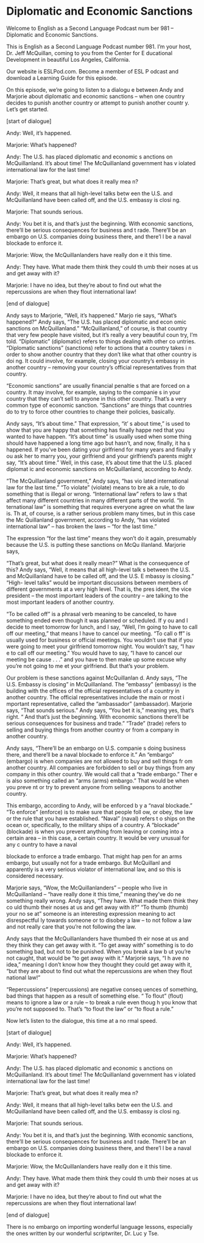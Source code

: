 # Diplomatic and Economic Sanctions

Welcome to English as a Second Language Podcast num ber 981 – Diplomatic and Economic Sanctions.

This is English as a Second Language Podcast number  981. I’m your host, Dr. Jeff McQuillan, coming to you from the Center for E ducational Development in beautiful Los Angeles, California.

Our website is ESLPod.com. Become a member of ESL P odcast and download a Learning Guide for this episode.

On this episode, we’re going to listen to a dialogu e between Andy and Marjorie about diplomatic and economic sanctions – when one country decides to punish another country or attempt to punish another countr y. Let’s get started.

[start of dialogue]

Andy: Well, it’s happened.

Marjorie: What’s happened?

Andy: The U.S. has placed diplomatic and economic s anctions on McQuillanland. It’s about time! The McQuillanland government has v iolated international law for the last time!

Marjorie: That’s great, but what does it really mea n?

Andy: Well, it means that all high-level talks betw een the U.S. and McQuillanland have been called off, and the U.S. embassy is closi ng.

Marjorie: That sounds serious.

Andy: You bet it is, and that’s just the beginning.  With economic sanctions, there’ll be serious consequences for business and t rade. There’ll be an embargo on U.S. companies doing business there, and there’l l be a naval blockade to enforce it.

Marjorie: Wow, the McQuillanlanders have really don e it this time.

Andy: They have. What made them think they could th umb their noses at us and get away with it?

 Marjorie: I have no idea, but they’re about to find  out what the repercussions are when they flout international law!

[end of dialogue]

Andy says to Marjorie, “Well, it’s happened.” Marjo rie says, “What’s happened?” Andy says, “The U.S. has placed diplomatic and econ omic sanctions on McQuillanland.” “McQuillanland,” of course, is that  country that very few people have visited, but it’s really a very beautiful coun try, I’m told. “Diplomatic” (diplomatic) refers to things dealing with other co untries. “Diplomatic sanctions” (sanctions) refer to actions that a country takes i n order to show another country that they don’t like what that other country is doi ng. It could involve, for example, closing your country’s embassy in another country –  removing your country’s official representatives from that country.

“Economic sanctions” are usually financial penaltie s that are forced on a country. It may involve, for example, saying to the companie s in your country that they can’t sell to anyone in this other country. That’s a very common type of economic sanction. “Sanctions” are things that countries do to try to force other countries to change their policies, basically.

Andy says, “It’s about time.” That expression, “it’ s about time,” is used to show that you are happy that something has finally happe ned that you wanted to have happen. “It’s about time” is usually used when some thing should have happened a long time ago but hasn’t, and now, finally, it ha s happened. If you’ve been dating your girlfriend for many years and finally y ou ask her to marry you, your girlfriend and your girlfriend’s parents might say,  “It’s about time.” Well, in this case, it’s about time that the U.S. placed diplomat ic and economic sanctions on McQuillanland, according to Andy.

“The McQuillanland government,” Andy says, “has vio lated international law for the last time.” “To violate” (violate) means to bre ak a rule, to do something that is illegal or wrong. “International law” refers to law s that affect many different countries in many different parts of the world. “In ternational law” is something that requires everyone agree on what the law is. Th at, of course, is a rather serious problem many times, but in this case the Mc Quillanland government, according to Andy, “has violated international law”  – has broken the laws – “for the last time.”

The expression “for the last time” means they won’t  do it again, presumably because the U.S. is putting these sanctions on McQu illanland. Marjorie says,

“That’s great, but what does it really mean?” What is the consequence of this? Andy says, “Well, it means that all high-level talk s between the U.S. and McQuillanland have to be called off, and the U.S. E mbassy is closing.” “High- level talks” would be important discussions between  members of different governments at a very high level. That is, the pres ident, the vice president – the most important leaders of the country – are talking  to the most important leaders of another country.

“To be called off” is a phrasal verb meaning to be canceled, to have something ended even though it was planned or scheduled. If y ou and I decide to meet tomorrow for lunch, and I say, “Well, I’m going to have to call off our meeting,” that means I have to cancel our meeting. “To call o ff” is usually used for business or official meetings. You wouldn’t use that if you were going to meet your girlfriend tomorrow night. You wouldn’t say, “I hav e to call off our meeting.” You would have to say, “I have to cancel our meeting be cause . . .” and you have to then make up some excuse why you’re not going to me et your girlfriend. But that’s your problem.

Our problem is these sanctions against McQuillanlan d. Andy says, “The U.S. Embassy is closing” in McQuillanland. The “embassy”  (embassy) is the building with the offices of the official representatives of  a country in another country. The official representatives include the main or most i mportant representative, called the “ambassador” (ambassador). Marjorie says, “That  sounds serious.” Andy says, “You bet it is,” meaning yes, that’s right. “ And that’s just the beginning. With economic sanctions there’ll be serious consequences  for business and trade.” “Trade” (trade) refers to selling and buying things  from another country or from a company in another country.

Andy says, “There’ll be an embargo on U.S. companie s doing business there, and there’ll be a naval blockade to enforce it.” An  “embargo” (embargo) is when companies are not allowed to buy and sell things fr om another country. All companies are forbidden to sell or buy things from any company in this other country. We would call that a “trade embargo.” Ther e is also something called an “arms (arms) embargo.” That would be when you preve nt or try to prevent anyone from selling weapons to another country.

This embargo, according to Andy, will be enforced b y a “naval blockade.” “To enforce” (enforce) is to make sure that people foll ow, or obey, the law or the rule that you have established. “Naval” (naval) refers t o ships on the ocean or, specifically, to the military ships of a country. A  “blockade” (blockade) is when you prevent anything from leaving or coming into a certain area – in this case, a certain country. It would be very unusual for any c ountry to have a naval

blockade to enforce a trade embargo. That might hap pen for an arms embargo, but usually not for a trade embargo. But McQuillanl and apparently is a very serious violator of international law, and so this is considered necessary.

Marjorie says, “Wow, the McQuillanlanders” – people  who live in McQuillanland – “have really done it this time,” meaning they’ve do ne something really wrong. Andy says, “They have. What made them think they co uld thumb their noses at us and get away with it?” “To thumb (thumb) your no se at” someone is an interesting expression meaning to act disrespectful ly towards someone or to disobey a law – to not follow a law and not really care that you’re not following the law.

Andy says that the McQuillanlanders have thumbed th eir nose at us and they think they can get away with it. “To get away with”  something is to do something bad, but not to be punished. When you break a law b ut you’re not caught, that would be “to get away with it.” Marjorie says, “I h ave no idea,” meaning I don’t know how they thought they could get away with it, “but they are about to find out what the repercussions are when they flout national  law!”

“Repercussions” (repercussions) are negative conseq uences of something, bad things that happen as a result of something else. “ To flout” (flout) means to ignore a law or a rule – to break a rule even thoug h you know that you’re not supposed to. That’s “to flout the law” or “to flout  a rule.”

Now let’s listen to the dialogue, this time at a no rmal speed.

[start of dialogue]

Andy: Well, it’s happened.

Marjorie: What’s happened?

Andy: The U.S. has placed diplomatic and economic s anctions on McQuillanland. It’s about time! The McQuillanland government has v iolated international law for the last time!

Marjorie: That’s great, but what does it really mea n?

Andy: Well, it means that all high-level talks betw een the U.S. and McQuillanland have been called off, and the U.S. embassy is closi ng.

Marjorie: That sounds serious.

 Andy: You bet it is, and that’s just the beginning.  With economic sanctions, there’ll be serious consequences for business and t rade. There’ll be an embargo on U.S. companies doing business there, and there’l l be a naval blockade to enforce it.

Marjorie: Wow, the McQuillanlanders have really don e it this time.

Andy: They have. What made them think they could th umb their noses at us and get away with it?

Marjorie: I have no idea, but they’re about to find  out what the repercussions are when they flout international law!

[end of dialogue]

There is no embargo on importing wonderful language  lessons, especially the ones written by our wonderful scriptwriter, Dr. Luc y Tse.



